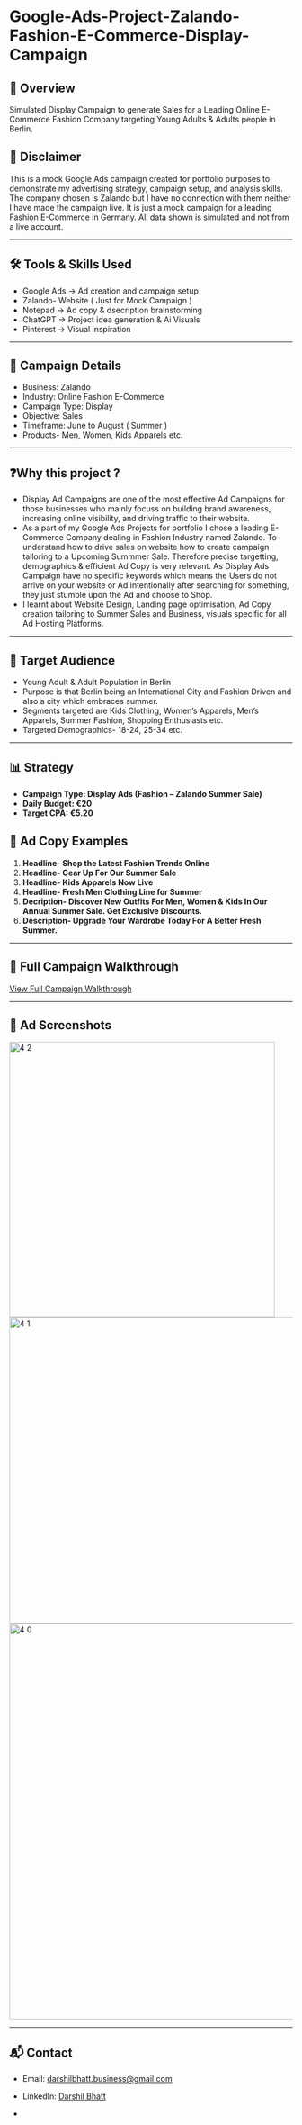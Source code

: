 # Google-Ads-Project-Zalando-Fashion-E-Commerce-Display-Campaign

## 📌 Overview
Simulated Display Campaign to generate Sales  for a Leading Online E-Commerce Fashion Company  targeting Young Adults & Adults people in Berlin.

## 🚨 Disclaimer
This is a mock Google Ads campaign created for portfolio purposes to demonstrate my advertising strategy, campaign setup, and analysis skills. The company chosen is Zalando but I have no connection with them neither I have made the campaign live. It is just a mock campaign for a leading Fashion E-Commerce in Germany.  All data shown is simulated and not from a live account.

---

## 🛠 Tools & Skills Used
- Google Ads → Ad creation and campaign setup  
- Zalando- Website ( Just for Mock Campaign ) 
- Notepad → Ad copy & dsecription brainstorming 
- ChatGPT → Project idea generation  & Ai Visuals
- Pinterest → Visual inspiration

---

## 🎯 Campaign Details
- Business: Zalando
- Industry:  Online Fashion E-Commerce
- Campaign Type: Display
- Objective: Sales
- Timeframe: June to August ( Summer )
- Products- Men, Women, Kids Apparels etc.

---

## ❓Why this project ?
- Display Ad Campaigns are one of the most effective Ad Campaigns for those businesses who mainly  focuss on building brand awareness, increasing online visibility, and driving traffic to their website.
- As a part of my Google Ads Projects for portfolio I chose a leading E-Commerce Company dealing in Fashion Industry named Zalando. To understand how to drive sales on website how to create campaign tailoring to a Upcoming Summmer Sale. Therefore precise targetting, demographics & efficient Ad Copy is very relevant. As Display Ads Campaign have no specific keywords which means the Users do not arrive on your website or Ad intentionally after searching for something, they just stumble upon the Ad and choose to Shop.
- I learnt about Website Design, Landing page optimisation, Ad Copy creation tailoring to Summer Sales and Business, visuals specific for all Ad Hosting Platforms.

---

## 👥 Target Audience
- Young Adult & Adult Population in Berlin
- Purpose is that Berlin being an International City and Fashion Driven and also a city which embraces summer.
- Segments targeted are  Kids Clothing, Women’s Apparels, Men’s Apparels, Summer Fashion, Shopping Enthusiasts etc.
- Targeted Demographics- 18-24, 25-34 etc.

---

## 📊 Strategy
-  **Campaign Type: Display Ads (Fashion – Zalando Summer Sale)**
- **Daily Budget: €20**
- **Target CPA: €5.20**

## 📝 Ad Copy Examples
1. **Headline- Shop the Latest Fashion Trends Online**
2. **Headline- Gear Up For Our Summer Sale**
3. **Headline- Kids Apparels Now Live**
4. **Headline- Fresh Men Clothing Line for Summer**
5. **Decription- Discover New Outfits For Men, Women & Kids In Our Annual Summer Sale. Get Exclusive Discounts.**
6. **Description- Upgrade Your Wardrobe Today For A Better Fresh Summer.**

---

## 🔗 Full Campaign Walkthrough
[View Full Campaign Walkthrough](https://drive.google.com/file/d/1Ko8H4IQF70syam0HnqM8UqvQ-0G33lnL/view?usp=drive_link)

---

## 📸 Ad Screenshots
<img width="472" height="490" alt="4 2" src="https://github.com/user-attachments/assets/ac70faab-bdee-4e86-817f-c931a36b0e21" />
<img width="1745" height="544" alt="4 1" src="https://github.com/user-attachments/assets/50db427a-7799-4d87-93af-40a4393be622" />
<img width="1885" height="703" alt="4 0" src="https://github.com/user-attachments/assets/2ffe3010-0a53-4c24-9190-95402fbc9103" />

---

## 📬 Contact
- Email: darshilbhatt.business@gmail.com 
- LinkedIn: [Darshil Bhatt](https://www.linkedin.com/in/darshil-bhatt-a2a6bb22a/)

- 
